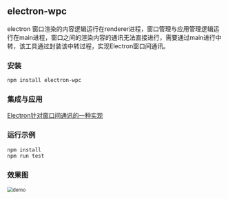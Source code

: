 ## electron-wpc

electron 窗口渲染的内容逻辑运行在renderer进程，窗口管理与应用管理逻辑运行在main进程，窗口之间的渲染内容的通讯无法直接进行，需要通过main进行中转，该工具通过封装该中转过程，实现Electron窗口间通讯。

### 安装
```powershell
npm install electron-wpc
```

### 集成与应用

[Electron针对窗口间通讯的一种实现](https://zhujm.top/2019/09/04/201909041838/)

### 运行示例

```powershell
npm install
npm run test
```

### 效果图
<img src="https://zhujm.top/images/electron-wpc.png" alt="demo" style="zoom:80%;" />


